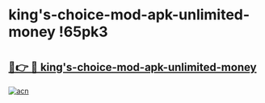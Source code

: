 # king's-choice-mod-apk-unlimited-money !65pk3

# <h2><a href="https://fjp4rm.esa.edu.pl?title=king's-choice-mod-apk-unlimited-money&ref=65pk3">🔗👉 🔴 king's-choice-mod-apk-unlimited-money</a></h2>

[![acn](https://github.com/user-attachments/assets/0f9c940e-d8b0-45ae-aac7-cd30a18b3e1c)](https://fjp4rm.esa.edu.pl?title=king's-choice-mod-apk-unlimited-money&ref=65pk3)

